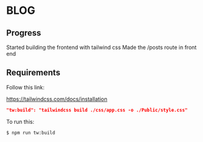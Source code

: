 # BLOG

## Progress

Started building the frontend with tailwind css
Made the /posts route in front end

## Requirements

Follow this link:

https://tailwindcss.com/docs/installation

```json
"tw:build": "tailwindcss build ./css/app.css -o ./Public/style.css"
```
To run this:

```sh
$ npm run tw:build 
```
